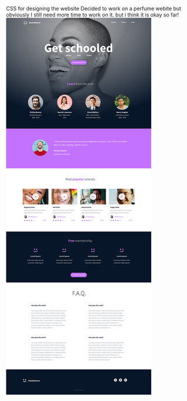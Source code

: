 CSS for designing the website
Decided to work on a perfume webite but obviously I still need more time to work on it. 
but i think it is okay so far!
![Alt text](image.png)
